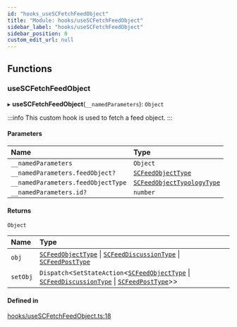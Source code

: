 ```yaml
---
id: "hooks_useSCFetchFeedObject"
title: "Module: hooks/useSCFetchFeedObject"
sidebar_label: "hooks/useSCFetchFeedObject"
sidebar_position: 0
custom_edit_url: null
---
```


## Functions

### useSCFetchFeedObject

▸ **useSCFetchFeedObject**(`__namedParameters`): `Object`

:::info
This custom hook is used to fetch a feed object.
:::

#### Parameters

| Name | Type |
| :------ | :------ |
| `__namedParameters` | `Object` |
| `__namedParameters.feedObject?` | [`SCFeedObjectType`](../interfaces/types_feed.SCFeedObjectType) |
| `__namedParameters.feedObjectType` | [`SCFeedObjectTypologyType`](../enums/types_feed.SCFeedObjectTypologyType) |
| `__namedParameters.id?` | `number` |

#### Returns

`Object`

| Name | Type |
| :------ | :------ |
| `obj` | [`SCFeedObjectType`](../interfaces/types_feed.SCFeedObjectType) \| [`SCFeedDiscussionType`](../interfaces/types_feed.SCFeedDiscussionType) \| [`SCFeedPostType`](../interfaces/types_feed.SCFeedPostType) |
| `setObj` | `Dispatch`<`SetStateAction`<[`SCFeedObjectType`](../interfaces/types_feed.SCFeedObjectType) \| [`SCFeedDiscussionType`](../interfaces/types_feed.SCFeedDiscussionType) \| [`SCFeedPostType`](../interfaces/types_feed.SCFeedPostType)\>\> |

#### Defined in

[hooks/useSCFetchFeedObject.ts:18](https://github.com/selfcommunity/community-ui/blob/7897031/packages/sc-core/src/hooks/useSCFetchFeedObject.ts#L18)
